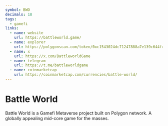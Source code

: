 ```yaml
---
symbol: BWO
decimals: 18
tags:
  - gamefi
links:
  - name: website
    url: https://battleworld.game/
  - name: explorer
    url: https://polygonscan.com/token/0xc1543024dc71247888a7e139c644f44e75e96d38
  - name: x
    url: https://x.com/BattleworldGame
  - name: telegram
    url: https://t.me/battleworldgame
  - name: coinmarketcap
    url: https://coinmarketcap.com/currencies/battle-world/
---
```


# Battle World

Battle World is a Gamefi Metaverse project built on Polygon network. A globally appealing mid-core game for the masses.
